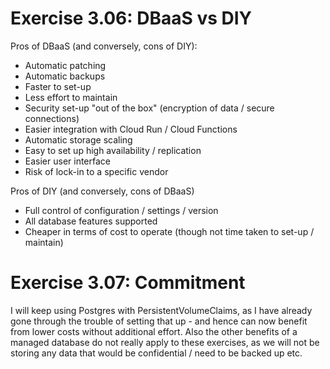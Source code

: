 # Exercise 3.06: DBaaS vs DIY

Pros of DBaaS (and conversely, cons of DIY):

- Automatic patching
- Automatic backups
- Faster to set-up
- Less effort to maintain
- Security set-up "out of the box" (encryption of data / secure connections) 
- Easier integration with Cloud Run / Cloud Functions
- Automatic storage scaling
- Easy to set up high availability / replication
- Easier user interface
- Risk of lock-in to a specific vendor

Pros of DIY (and conversely, cons of DBaaS)

- Full control of configuration / settings / version
- All database features supported
- Cheaper in terms of cost to operate (though not time taken to set-up / maintain)

# Exercise 3.07: Commitment

I will keep using Postgres with PersistentVolumeClaims, as I have already gone through the trouble of setting that up - and hence can now benefit from lower costs without additional effort. Also the other benefits of a managed database do not really apply to these exercises, as we will not be storing any data that would be confidential / need to be backed up etc. 
